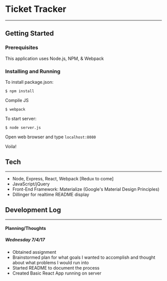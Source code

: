 # Ticket Tracker

------

## Getting Started

### Prerequisites

This application uses Node.js, NPM, & Webpack

### Installing and Running

To install package.json:

    $ npm install

Compile JS
	
	$ webpack

To start server:

    $ node server.js

Open web browser and type ```localhost:8080```

Voila! 

## Tech
---
  - Node, Express, React, Webpack [Redux to come]
  - JavaScript/jQuery
  - Front-End Framework: Materialize (Google's Material Design Principles) 
  - Dillinger for realtime README display

## Development Log
----

#### Planning/Thoughts 
##### Wednesday 7/4/17
  - Obtained assignment
  - Brainstormed plan for what goals I wanted to accomplish and thought about what problems I would run into
  - Started README to document the process
  - Created Basic React App running on server

